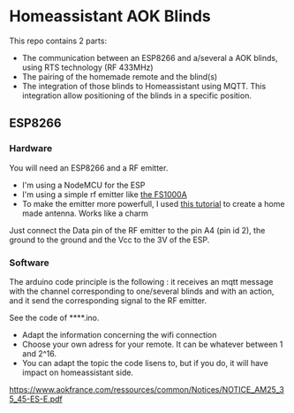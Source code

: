 # Homeassistant AOK Blinds

This repo contains 2 parts:
- The communication between an ESP8266 and a/several a AOK blinds, using RTS technology (RF 433MHz)
- The pairing of the homemade remote and the blind(s)
- The integration of those blinds to Homeassistant using MQTT. This integration allow positioning of the blinds in a specific position.


## ESP8266

### Hardware
You will need an ESP8266 and a RF emitter. 
- I'm using a NodeMCU for the ESP 
- I'm using a simple rf emitter like [the FS1000A](https://search.brave.com/images?q=rf+433+emitter+fs1000A&source=web)
- To make the emitter more powerfull, I used [this tutorial](https://www.instructables.com/433-MHz-Coil-loaded-antenna/) to create a home made antenna. Works like a charm

Just connect the Data pin of the RF emitter to the pin A4 (pin id 2), the ground to the ground and the Vcc to the 3V of the ESP.

### Software
The arduino code principle is the following : it receives an mqtt message with the channel corresponding to one/several blinds and with an action, and it send the corresponding signal to the RF emitter.

See the code of ****.ino.
- Adapt the information concerning the wifi connection
- Choose your own adress for your remote. It can be whatever between 1 and 2^16.
- You can adapt the topic the code lisens to, but if you do, it will have impact on homeassistant side. 


https://www.aokfrance.com/ressources/common/Notices/NOTICE_AM25_35_45-ES-E.pdf
##
